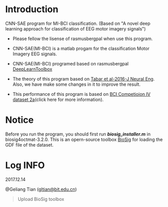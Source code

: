 # Introduction

CNN-SAE program for MI-BCI classification. (Based on "A novel deep learning approach for classification of EEG motor imagery signals")

- Please fellow the lisense of rasmusbergpal when use this program.

- CNN-SAE(MI-BCI) is a matlab progam for the classification Motor Imagery EEG signals.

- CNN-SAE(MI-BCI) programed based on rasmusbergpal [DeepLearnToolbox](https://github.com/rasmusbergpalm/DeepLearnToolbox.git.)

- The theory of this program based on [Tabar et al-2016-J Neural Eng](https://doi.org/10.1088/1741-2560/14/1/016003). Also, we have make some changes in it to improve the result.

- This performance of this program is based on [BCI Competioion IV dataset 2a](http://www.bbci.de/competition/iv/)(click here for more information).

# Notice

Before you run the program, you should first run ***biosig_installer.m*** in biosig4octmat-3.2.0. This is an opern-source toolbox [BioSig](http://biosig.sourceforge.net/) for loading the GDF file of the dataset.



# Log INFO

2017.12.14 

@Geliang Tian (gltian@bit.edu.cn)

> Upload BioSig toolbox
